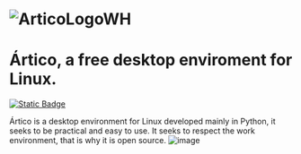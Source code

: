 

# ![ArticoLogoWH](https://github.com/SquaredFe/Bulbo/assets/90733495/b91a6832-3899-4193-870d-0924f6e027c4) 
# Ártico, a free desktop enviroment for Linux.
[![Static Badge](https://img.shields.io/badge/Donate-Ko--Fi-blue?style=for-the-badge&logo=kofi&logoColor=white&link=https%3A%2F%2Fko-fi.com%2Fnfeiyuuu)](https://ko-fi.com/nfeiyuuu)

Ártico is a desktop environment for Linux developed mainly in Python, it seeks to be practical and easy to use. It seeks to respect the work environment, that is why it is open source.
![image](https://github.com/SquaredFe/Artico/assets/90733495/74f81e3e-4705-4074-9ee9-83f99d007ef8)
